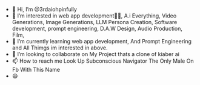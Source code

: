 - 👋 Hi, I’m @3rdaiohpinfully
- 👀 I’m interested in web app development👨‍💻, A.i Everything, Video Generations, Image Generations, LLM Persona Creation, Software development, prompt engineering, D.A.W Design, Audio Production, Film,
- 🌱 I’m currently learning web app development, And Prompt Engineering and All Thimgs im interested in above.
- 💞️ I’m looking to collaborate on My Project thats a clone of kiaber ai
- 📫 How to reach me  Look Up Subconscious Navigator The Only Male On Fb With This Name
- 😄

<!---
3rdaiohpinfully/3rdaiohpinfully is a ✨ special ✨ repository because its `README.md` (this file) appears on your GitHub profile.
You can click the Preview link to take a look at your changes.
--->
